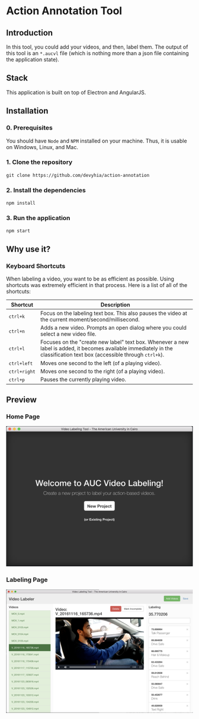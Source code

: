 # Action Annotation Tool

## Introduction

In this tool, you could add your videos, and then, label them. The output of this tool is an `*.aucvl` file (which is nothing more than a json file containing the application state).

## Stack

This application is built on top of Electron and AngularJS.

## Installation

### 0. Prerequisites

You should have `Node` and `NPM` installed on your machine. Thus, it is usable on Windows, Linux, and Mac.

### 1. Clone the repository
```
git clone https://github.com/devyhia/action-annotation
```

### 2. Install the dependencies
```
npm install
```

### 3. Run the application
```
npm start
```

## Why use it?

### Keyboard Shortcuts
When labeling a video, you want to be as efficient as possible. Using shortcuts was extremely efficient in that process. Here is a list of all of the shortcuts:

Shortcut    | Description
--- | ---
`ctrl+k`      | Focus on the labeling text box. This also pauses the video at the current moment/second/millisecond.
`ctrl+n`      | Adds a new video. Prompts an open dialog where you could select a new video file.
`ctrl+l`      | Focuses on the "create new label" text box. Whenever a new label is added, it becomes available immediately in the classification text box (accessible through `ctrl+k`).
`ctrl+left`    | Moves one second to the left (of a playing video).
`ctrl+right`  | Moves one second to the right (of a playing video).
`ctrl+p`      | Pauses the currently playing video.

## Preview

### Home Page

![Welcome Page](docs/welcome-page.png)

### Labeling Page

![Labeling Page](docs/labeling-page.png)
